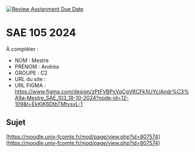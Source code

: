 [![Review Assignment Due Date](https://classroom.github.com/assets/deadline-readme-button-22041afd0340ce965d47ae6ef1cefeee28c7c493a6346c4f15d667ab976d596c.svg)](https://classroom.github.com/a/DNce7fkr)
# SAE 105 2024

À compléter :

- NOM : Mestre
- PRÉNOM : Andréa
- GROUPE : C2
- URL du site :
- URL FIGMA : https://www.figma.com/design/zPtFVBPxVqCgVKCFk1iUYc/Andr%C3%A9a-Mestre_SAE_103_18-10-2024?node-id=12-109&t=EkKIK6DtbTMtysvL-1

## Sujet

[https://moodle.univ-fcomte.fr/mod/page/view.php?id=807574](https://moodle.univ-fcomte.fr/mod/page/view.php?id=807574)

